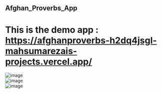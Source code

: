 ## Afghan_Proverbs_App
# This is the demo app  : https://afghanproverbs-h2dq4jsgl-mahsumarezais-projects.vercel.app/ <br>
![image](https://github.com/user-attachments/assets/3f1bd0bf-e105-4fe6-8061-4eb4b9fbb3db) <br>
![image](https://github.com/user-attachments/assets/7b8d2bec-7068-4aeb-92f3-35e63b11f8a9) <br>
![image](https://github.com/user-attachments/assets/88d5262f-cf58-48f2-858a-35c6e87ad31a)






